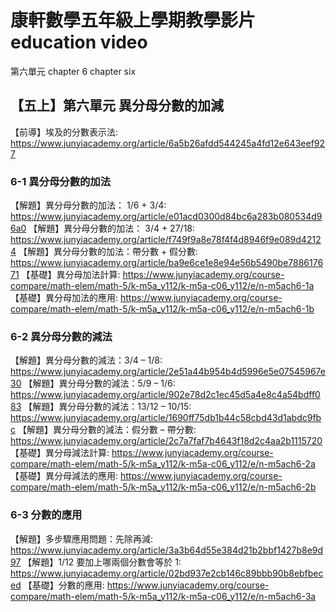 # 康軒數學五年級上學期教學影片 education video
第六單元 chapter 6 chapter six
## 【五上】第六單元 異分母分數的加減

【前導】埃及的分數表示法:
https://www.junyiacademy.org/article/6a5b26afdd544245a4fd12e643eef927

### 6-1 異分母分數的加法

【解題】異分母分數的加法： 1/6 + 3/4:
https://www.junyiacademy.org/article/e01acd0300d84bc6a283b080534d96a0
【解題】異分母分數的加法： 3/4 + 27/18:
https://www.junyiacademy.org/article/f749f9a8e78f4f4d8946f9e089d42124
【解題】異分母分數的加法：帶分數 + 假分數:
https://www.junyiacademy.org/article/ba9e6ce1e8e94e56b5490be788617671
【基礎】異分母加法計算:
https://www.junyiacademy.org/course-compare/math-elem/math-5/k-m5a_y112/k-m5a-c06_y112/e/n-m5ach6-1a
【基礎】異分母加法的應用:
https://www.junyiacademy.org/course-compare/math-elem/math-5/k-m5a_y112/k-m5a-c06_y112/e/n-m5ach6-1b

### 6-2 異分母分數的減法

【解題】異分母分數的減法：3/4 – 1/8:
https://www.junyiacademy.org/article/2e51a44b954b4d5996e5e07545967e30
【解題】異分母分數的減法：5/9 – 1/6:
https://www.junyiacademy.org/article/902e78d2c1ec45d5a4e8c4a54bdff083
【解題】異分母分數的減法：13/12 – 10/15:
https://www.junyiacademy.org/article/1690ff75db1b44c58cbd43d1abdc9fbc
【解題】異分母分數的減法：假分數 – 帶分數:
https://www.junyiacademy.org/article/2c7a7faf7b4643f18d2c4aa2b1115720
【基礎】異分母減法計算:
https://www.junyiacademy.org/course-compare/math-elem/math-5/k-m5a_y112/k-m5a-c06_y112/e/n-m5ach6-2a
【基礎】異分母減法的應用:
https://www.junyiacademy.org/course-compare/math-elem/math-5/k-m5a_y112/k-m5a-c06_y112/e/n-m5ach6-2b

### 6-3 分數的應用

【解題】多步驟應用問題：先除再減:
https://www.junyiacademy.org/article/3a3b64d55e384d21b2bbf1427b8e9d97
【解題】1/12 要加上哪兩個分數會等於 1:
https://www.junyiacademy.org/article/02bd937e2cb146c89bbb90b8ebfbeced
【基礎】分數的應用:
https://www.junyiacademy.org/course-compare/math-elem/math-5/k-m5a_y112/k-m5a-c06_y112/e/n-m5ach6-3a